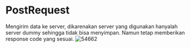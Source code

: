# PostRequest

Mengirim data ke server, dikarenakan server yang digunakan hanyalah server dummy sehingga tidak bisa menyimpan. Namun tetap memberikan response code yang sesuai.
![54662](https://user-images.githubusercontent.com/54460781/125547443-f6070605-756c-436a-b026-fd96b28ee848.jpg)
